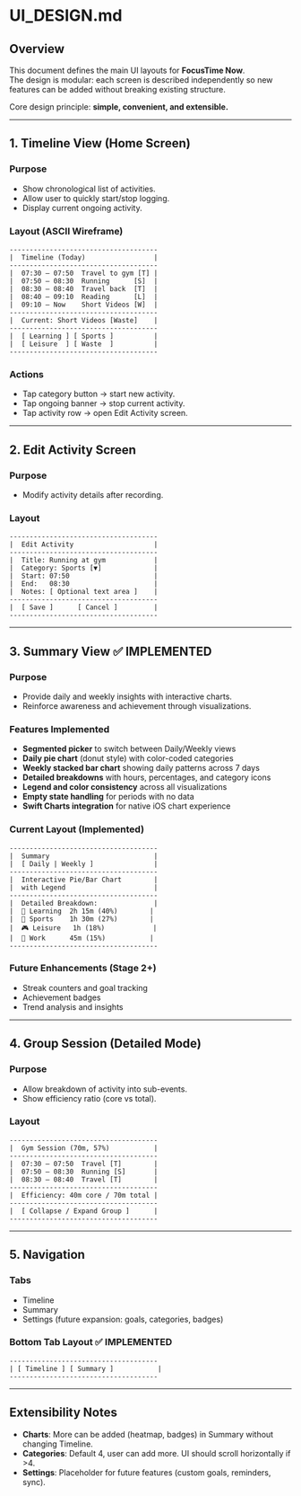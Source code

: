 # UI_DESIGN.md

## Overview
This document defines the main UI layouts for **FocusTime Now**.  
The design is modular: each screen is described independently so new features can be added without breaking existing structure.  

Core design principle: **simple, convenient, and extensible.**

---

## 1. Timeline View (Home Screen)

### Purpose
- Show chronological list of activities.  
- Allow user to quickly start/stop logging.  
- Display current ongoing activity.  

### Layout (ASCII Wireframe)

    -------------------------------------
    |  Timeline (Today)                 |
    -------------------------------------
    |  07:30 – 07:50  Travel to gym [T] |
    |  07:50 – 08:30  Running      [S]  |
    |  08:30 – 08:40  Travel back  [T]  |
    |  08:40 – 09:10  Reading      [L]  |
    |  09:10 – Now    Short Videos [W]  |
    -------------------------------------
    |  Current: Short Videos [Waste]    |
    -------------------------------------
    |  [ Learning ] [ Sports ]          |
    |  [ Leisure  ] [ Waste  ]          |
    -------------------------------------

### Actions
- Tap category button → start new activity.  
- Tap ongoing banner → stop current activity.  
- Tap activity row → open Edit Activity screen.  

---

## 2. Edit Activity Screen

### Purpose
- Modify activity details after recording.  

### Layout

    -------------------------------------
    |  Edit Activity                    |
    -------------------------------------
    |  Title: Running at gym            |
    |  Category: Sports [▼]             |
    |  Start: 07:50                     |
    |  End:   08:30                     |
    |  Notes: [ Optional text area ]    |
    -------------------------------------
    |  [ Save ]      [ Cancel ]         |
    -------------------------------------

---

## 3. Summary View ✅ **IMPLEMENTED**

### Purpose
- Provide daily and weekly insights with interactive charts.
- Reinforce awareness and achievement through visualizations.

### Features Implemented
- **Segmented picker** to switch between Daily/Weekly views
- **Daily pie chart** (donut style) with color-coded categories
- **Weekly stacked bar chart** showing daily patterns across 7 days  
- **Detailed breakdowns** with hours, percentages, and category icons
- **Legend and color consistency** across all visualizations
- **Empty state handling** for periods with no data
- **Swift Charts integration** for native iOS chart experience

### Current Layout (Implemented)

    -------------------------------------
    |  Summary                          |
    |  [ Daily | Weekly ]               |
    -------------------------------------
    |  Interactive Pie/Bar Chart        |
    |  with Legend                      |
    -------------------------------------
    |  Detailed Breakdown:              |
    |  📘 Learning  2h 15m (40%)        |
    |  🏃 Sports    1h 30m (27%)        |
    |  🎮 Leisure   1h (18%)            |
    |  💼 Work      45m (15%)           |
    -------------------------------------

### Future Enhancements (Stage 2+)
- Streak counters and goal tracking
- Achievement badges
- Trend analysis and insights

---

## 4. Group Session (Detailed Mode)

### Purpose
- Allow breakdown of activity into sub-events.  
- Show efficiency ratio (core vs total).  

### Layout

    -------------------------------------
    |  Gym Session (70m, 57%)           |
    -------------------------------------
    |  07:30 – 07:50  Travel [T]        |
    |  07:50 – 08:30  Running [S]       |
    |  08:30 – 08:40  Travel [T]        |
    -------------------------------------
    |  Efficiency: 40m core / 70m total |
    -------------------------------------
    |  [ Collapse / Expand Group ]      |
    -------------------------------------

---

## 5. Navigation

### Tabs
- Timeline  
- Summary  
- Settings (future expansion: goals, categories, badges)  

### Bottom Tab Layout ✅ **IMPLEMENTED**

    -------------------------------------
    | [ Timeline ] [ Summary ]           |
    -------------------------------------

---

## Extensibility Notes
- **Charts**: More can be added (heatmap, badges) in Summary without changing Timeline.  
- **Categories**: Default 4, user can add more. UI should scroll horizontally if >4.  
- **Settings**: Placeholder for future features (custom goals, reminders, sync).
